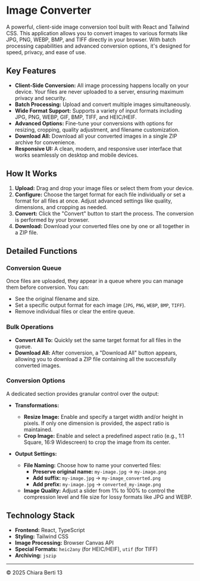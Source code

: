 # Image Converter

A powerful, client-side image conversion tool built with React and Tailwind CSS. This application allows you to convert images to various formats like JPG, PNG, WEBP, BMP, and TIFF directly in your browser. With batch processing capabilities and advanced conversion options, it's designed for speed, privacy, and ease of use.

## Key Features

- **Client-Side Conversion:** All image processing happens locally on your device. Your files are never uploaded to a server, ensuring maximum privacy and security.
- **Batch Processing:** Upload and convert multiple images simultaneously.
- **Wide Format Support:** Supports a variety of input formats including JPG, PNG, WEBP, GIF, BMP, TIFF, and HEIC/HEIF.
- **Advanced Options:** Fine-tune your conversions with options for resizing, cropping, quality adjustment, and filename customization.
- **Download All:** Download all your converted images in a single ZIP archive for convenience.
- **Responsive UI:** A clean, modern, and responsive user interface that works seamlessly on desktop and mobile devices.

## How It Works

1.  **Upload:** Drag and drop your image files or select them from your device.
2.  **Configure:** Choose the target format for each file individually or set a format for all files at once. Adjust advanced settings like quality, dimensions, and cropping as needed.
3.  **Convert:** Click the "Convert" button to start the process. The conversion is performed by your browser.
4.  **Download:** Download your converted files one by one or all together in a ZIP file.

## Detailed Functions

### Conversion Queue
Once files are uploaded, they appear in a queue where you can manage them before conversion. You can:
- See the original filename and size.
- Set a specific output format for each image (`JPG`, `PNG`, `WEBP`, `BMP`, `TIFF`).
- Remove individual files or clear the entire queue.

### Bulk Operations
- **Convert All To:** Quickly set the same target format for all files in the queue.
- **Download All:** After conversion, a "Download All" button appears, allowing you to download a ZIP file containing all the successfully converted images.

### Conversion Options

A dedicated section provides granular control over the output:

- **Transformations:**
    - **Resize Image:** Enable and specify a target width and/or height in pixels. If only one dimension is provided, the aspect ratio is maintained.
    - **Crop Image:** Enable and select a predefined aspect ratio (e.g., 1:1 Square, 16:9 Widescreen) to crop the image from its center.

- **Output Settings:**
    - **File Naming:** Choose how to name your converted files:
        - **Preserve original name:** `my-image.jpg` -> `my-image.png`
        - **Add suffix:** `my-image.jpg` -> `my-image_converted.png`
        - **Add prefix:** `my-image.jpg` -> `converted_my-image.png`
    - **Image Quality:** Adjust a slider from 1% to 100% to control the compression level and file size for lossy formats like JPG and WEBP.

## Technology Stack

- **Frontend:** React, TypeScript
- **Styling:** Tailwind CSS
- **Image Processing:** Browser Canvas API
- **Special Formats:** `heic2any` (for HEIC/HEIF), `utif` (for TIFF)
- **Archiving:** `jszip`

---
&copy; 2025 Chiara Berti 13
